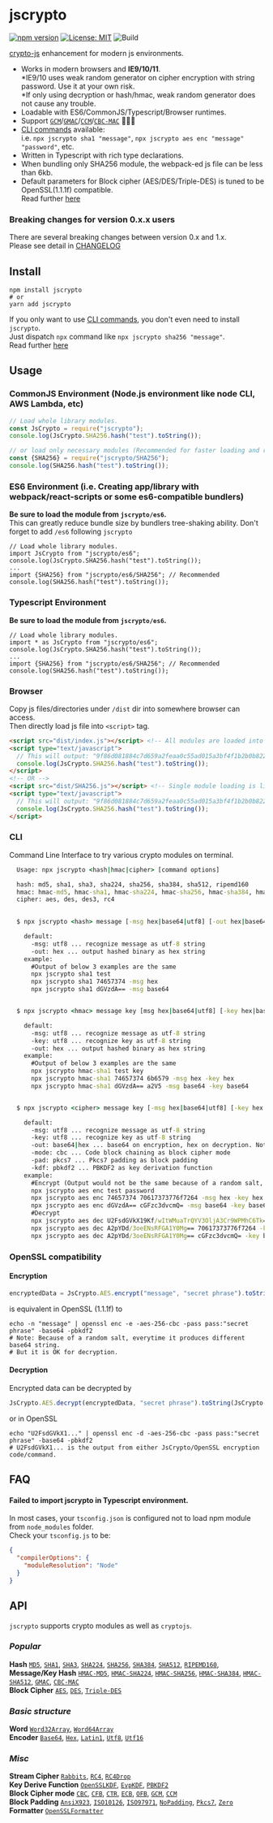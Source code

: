 # jscrypto
[![npm version](https://badge.fury.io/js/jscrypto.svg)](https://badge.fury.io/js/jscrypto)
[![License: MIT](https://img.shields.io/badge/License-MIT-yellow.svg)](https://opensource.org/licenses/MIT)
![Build](https://github.com/Hinaser/jscrypto/actions/workflows/test.yml/badge.svg?)

[crypto-js](https://github.com/brix/crypto-js) enhancement for modern js environments.

- Works in modern browsers and **IE9/10/11**.  
  \*IE9/10 uses weak random generator on cipher encryption with string password. Use it at your own risk.  
  \*If only using decryption or hash/hmac, weak random generator does not cause any trouble.
- Loadable with ES6/CommonJS/Typescript/Browser runtimes.
- Support [`GCM`][GCM]/[`GMAC`][GMAC]/[`CCM`][CCM]/[`CBC-MAC`][CBC-MAC] :tada::tada::tada:
- [CLI commands](#cli) available:  
  i.e. `npx jscrypto sha1 "message"`, `npx jscrypto aes enc "message" "password"`, etc.  
- Written in Typescript with rich type declarations.
- When bundling only SHA256 module, the webpack-ed js file can be less than 6kb.  
- Default parameters for Block cipher (AES/DES/Triple-DES) is tuned to be OpenSSL(1.1.1f) compatible.  
  Read further [here](#openssl-compat)

### Breaking changes for version 0.x.x users
There are several breaking changes between version 0.x and 1.x.  
Please see detail in [CHANGELOG](https://github.com/Hinaser/jscrypto/blob/master/CHANGELOG.md)


## Install

```
npm install jscrypto
# or
yarn add jscrypto
```

If you only want to use [CLI commands](#cli), you don't even need to install `jscrypto`.  
Just dispatch `npx` command like `npx jscrypto sha256 "message"`.  
Read further [here](#cli)

## Usage
### CommonJS Environment (Node.js environment like node CLI, AWS Lambda, etc)
```js
// Load whole library modules.
const JsCrypto = require("jscrypto");
console.log(JsCrypto.SHA256.hash("test").toString());

// or load only necessary modules (Recommended for faster loading and reduced size)
const {SHA256} = require("jscrypto/SHA256");
console.log(SHA256.hash("test").toString());
```

### ES6 Environment (i.e. Creating app/library with webpack/react-scripts or some es6-compatible bundlers)
**Be sure to load the module from `jscrypto/es6`.**  
This can greatly reduce bundle size by bundlers tree-shaking ability. 
Don't forget to add `/es6` following `jscrypto`
```ecmascript 6
// Load whole library modules.
import JsCrypto from "jscrypto/es6";
console.log(JsCrypto.SHA256.hash("test").toString());
...
import {SHA256} from "jscrypto/es6/SHA256"; // Recommended
console.log(SHA256.hash("test").toString());
```

### Typescript Environment
**Be sure to load the module from `jscrypto/es6`.**
```ecmascript 6
// Load whole library modules.
import * as JsCrypto from "jscrypto/es6";
console.log(JsCrypto.SHA256.hash("test").toString());
...
import {SHA256} from "jscrypto/es6/SHA256"; // Recommended
console.log(SHA256.hash("test").toString());
```

### Browser
Copy js files/directories under `/dist` dir into somewhere browser can access.  
Then directly load js file into `<script>` tag.
```html
<script src="dist/index.js"></script> <!-- All modules are loaded into browser -->
<script type="text/javascript">
  // This will output: "9f86d081884c7d659a2feaa0c55ad015a3bf4f1b2b0b822cd15d6c15b0f00a08"
  console.log(JsCrypto.SHA256.hash("test").toString());
</script>
<!-- OR -->
<script src="dist/SHA256.js"></script> <!-- Single module loading is lightweight and faster. -->
<script type="text/javascript">
  // This will output: "9f86d081884c7d659a2feaa0c55ad015a3bf4f1b2b0b822cd15d6c15b0f00a08"
  console.log(JsCrypto.SHA256.hash("test").toString());
</script>
```

<h3 id='cli'>CLI</h3>

Command Line Interface to try various crypto modules on terminal.
```cmd
  Usage: npx jscrypto <hash|hmac|cipher> [command options]

  hash: md5, sha1, sha3, sha224, sha256, sha384, sha512, ripemd160
  hmac: hmac-md5, hmac-sha1, hmac-sha224, hmac-sha256, hmac-sha384, hmac-sha512
  cipher: aes, des, des3, rc4

  
  $ npx jscrypto <hash> message [-msg hex|base64|utf8] [-out hex|base64]

    default:
      -msg: utf8 ... recognize message as utf-8 string
      -out: hex ... output hashed binary as hex string
    example:
      #Output of below 3 examples are the same
      npx jscrypto sha1 test
      npx jscrypto sha1 74657374 -msg hex
      npx jscrypto sha1 dGVzdA== -msg base64


  $ npx jscrypto <hmac> message key [msg hex|base64|utf8] [-key hex|base64|utf8] [-out hex|base64]

    default:
      -msg: utf8 ... recognize message as utf-8 string
      -key: utf8 ... recognize key as utf-8 string
      -out: hex ... output hashed binary as hex string
    example:
      #Output of below 3 examples are the same
      npx jscrypto hmac-sha1 test key
      npx jscrypto hmac-sha1 74657374 6b6579 -msg hex -key hex
      npx jscrypto hmac-sha1 dGVzdA== a2V5 -msg base64 -key base64


  $ npx jscrypto <cipher> message key [-msg hex|base64|utf8] [-key hex|base64|utf8] [-out hex|base64|utf8] [-mode cbc|ecb|ofb|cfb] [-pad pkcs7|iso10126|iso97971|ansix923|nopadding] [-kdf pbkdf2|evpkdf]

    default:
      -msg: utf8 ... recognize message as utf-8 string
      -key: utf8 ... recognize key as utf-8 string
      -out: base64|hex ... base64 on encryption, hex on decryption. Note: utf8 cannot be used on encryption.
      -mode: cbc ... Code block chaining as block cipher mode
      -pad: pkcs7 ... Pkcs7 padding as block padding
      -kdf: pbkdf2 ... PBKDF2 as key derivation function
    example:
      #Encrypt (Output would not be the same because of a random salt, but can be decrypted with the same key)
      npx jscrypto aes enc test password
      npx jscrypto aes enc 74657374 70617373776f7264 -msg hex -key hex
      npx jscrypto aes enc dGVzdA== cGFzc3dvcmQ= -msg base64 -key base64
      #Decrypt
      npx jscrypto aes dec U2FsdGVkX19Kf/wItWMuaTrQYV3OljA3Cr9WPMhC6Tk= password -out utf8
      npx jscrypto aes dec A2pYDd/3oeENsRFGA1Y0Mg== 70617373776f7264 -key hex -out utf8
      npx jscrypto aes dec A2pYDd/3oeENsRFGA1Y0Mg== cGFzc3dvcmQ= -key base64 -out utf8
```

<h3 id='openssl-compat'>OpenSSL compatibility</h3>

#### Encryption
  ```js
  encryptedData = JsCrypto.AES.encrypt("message", "secret phrase").toString();
  ```
is equivalent in OpenSSL (1.1.1f) to
  ```shell
  echo -n "message" | openssl enc -e -aes-256-cbc -pass pass:"secret phrase" -base64 -pbkdf2
  # Note: Because of a random salt, everytime it produces different base64 string.
  # But it is OK for decryption.
  ```

#### Decryption
Encrypted data can be decrypted by
  ```js
  JsCrypto.AES.decrypt(encryptedData, "secret phrase").toString(JsCrypto.Utf8); // "message"
  ```
or in OpenSSL
  ```shell
  echo "U2FsdGVkX1..." | openssl enc -d -aes-256-cbc -pass pass:"secret phrase" -base64 -pbkdf2
  # U2FsdGVkX1... is the output from either JsCrypto/OpenSSL encryption code/command.
  ```

## FAQ
#### Failed to import jscrypto in Typescript environment.

In most cases, your `tsconfig.json` is configured not to load npm module from `node_modules` folder.  
Check your `tsconfig.js` to be:
```json
{
  "compilerOptions": {
    "moduleResolution": "Node"
  }
}
```

## API
`jscrypto` supports crypto modules as well as `cryptojs`.

### *Popular*
**Hash** [`MD5`][MD5], [`SHA1`][SHA1], [`SHA3`][SHA3], [`SHA224`][SHA224], [`SHA256`][SHA256], [`SHA384`][SHA384], [`SHA512`][SHA512], [`RIPEMD160`][RIPEMD160],  
**Message/Key Hash** [`HMAC-MD5`][HMAC-MD5], [`HMAC-SHA224`][HMAC-SHA224], [`HMAC-SHA256`][HMAC-SHA256], [`HMAC-SHA384`][HMAC-SHA384], [`HMAC-SHA512`][HMAC-SHA512], [`GMAC`][GMAC], [`CBC-MAC`][CBC-MAC]  
**Block Cipher** [`AES`][AES], [`DES`][DES], [`Triple-DES`][Triple-DES]

### *Basic structure*
**Word** [`Word32Array`][Word32Array], [`Word64Array`][Word64Array]  
**Encoder** [`Base64`][Base64], [`Hex`][Hex], [`Latin1`][Latin1], [`Utf8`][Utf8], [`Utf16`][Utf16]

### *Misc*
**Stream Cipher** [`Rabbits`][Rabbits], [`RC4`][RC4], [`RC4Drop`][RC4Drop]  
**Key Derive Function** [`OpenSSLKDF`][OpenSSLKDF], [`EvpKDF`][EvpKDF], [`PBKDF2`][PBKDF2]  
**Block Cipher mode** [`CBC`][CBC], [`CFB`][CFB], [`CTR`][CTR], [`ECB`][ECB], [`OFB`][OFB], [`GCM`][GCM], [`CCM`][CCM]  
**Block Padding** [`AnsiX923`][AnsiX923], [`ISO10126`][ISO10126], [`ISO97971`][ISO97971], [`NoPadding`][NoPadding], [`Pkcs7`][Pkcs7], [`Zero`][Zero]  
**Formatter** [`OpenSSLFormatter`][OpenSSLFormatter]

[MD5]: https://github.com/Hinaser/jscrypto/blob/master/API.md#md5
[SHA1]: https://github.com/Hinaser/jscrypto/blob/master/API.md#sha1
[SHA3]: https://github.com/Hinaser/jscrypto/blob/master/API.md#sha3
[SHA224]: https://github.com/Hinaser/jscrypto/blob/master/API.md#sha224
[SHA256]: https://github.com/Hinaser/jscrypto/blob/master/API.md#sha256
[SHA384]: https://github.com/Hinaser/jscrypto/blob/master/API.md#sha384
[SHA512]: https://github.com/Hinaser/jscrypto/blob/master/API.md#sha512
[RIPEMD160]: https://github.com/Hinaser/jscrypto/blob/master/API.md#ripemd160
[HMAC-MD5]: https://github.com/Hinaser/jscrypto/blob/master/API.md#hmac-md5
[HMAC-SHA224]: https://github.com/Hinaser/jscrypto/blob/master/API.md#hmac-sha224
[HMAC-SHA256]: https://github.com/Hinaser/jscrypto/blob/master/API.md#hmac-sha256
[HMAC-SHA384]: https://github.com/Hinaser/jscrypto/blob/master/API.md#hmac-sha384
[HMAC-SHA512]: https://github.com/Hinaser/jscrypto/blob/master/API.md#hmac-sha512
[GMAC]: https://github.com/Hinaser/jscrypto/blob/master/API.md#gmac
[CBC-MAC]: https://github.com/Hinaser/jscrypto/blob/master/API.md#cbc-mac
[AES]: https://github.com/Hinaser/jscrypto/blob/master/API.md#aes
[AES-GCM]: https://github.com/Hinaser/jscrypto/blob/master/API.md#aes-gcm
[AES-CCM]: https://github.com/Hinaser/jscrypto/blob/master/API.md#aes-ccm
[DES]: https://github.com/Hinaser/jscrypto/blob/master/API.md#des
[Triple-DES]: https://github.com/Hinaser/jscrypto/blob/master/API.md#des3
[Word32Array]: https://github.com/Hinaser/jscrypto/blob/master/API.md#word32array
[Word64Array]: https://github.com/Hinaser/jscrypto/blob/master/API.md#mword64Array
[Base64]: https://github.com/Hinaser/jscrypto/blob/master/API.md#base64
[Hex]: https://github.com/Hinaser/jscrypto/blob/master/API.md#hex
[Latin1]: https://github.com/Hinaser/jscrypto/blob/master/API.md#latin1
[Utf8]: https://github.com/Hinaser/jscrypto/blob/master/API.md#utf8
[Utf16]: https://github.com/Hinaser/jscrypto/blob/master/API.md#utf16
[Rabbits]: https://github.com/Hinaser/jscrypto/blob/master/API.md#rabbits
[RC4]: https://github.com/Hinaser/jscrypto/blob/master/API.md#rc4
[RC4Drop]: https://github.com/Hinaser/jscrypto/blob/master/API.md#rc4drop
[OpenSSLKDF]: https://github.com/Hinaser/jscrypto/blob/master/API.md#opensslkdf
[EvpKDF]: https://github.com/Hinaser/jscrypto/blob/master/API.md#evpkdf
[PBKDF2]: https://github.com/Hinaser/jscrypto/blob/master/API.md#pbkdf2
[CBC]: https://github.com/Hinaser/jscrypto/blob/master/API.md#cbc
[CFB]: https://github.com/Hinaser/jscrypto/blob/master/API.md#cfb
[CTR]: https://github.com/Hinaser/jscrypto/blob/master/API.md#ctr
[ECB]: https://github.com/Hinaser/jscrypto/blob/master/API.md#ecb
[OFB]: https://github.com/Hinaser/jscrypto/blob/master/API.md#ofb
[GCM]: https://github.com/Hinaser/jscrypto/blob/master/API.md#gcm
[CCM]: https://github.com/Hinaser/jscrypto/blob/master/API.md#ccm
[AnsiX923]: https://github.com/Hinaser/jscrypto/blob/master/API.md#ansix923
[ISO10126]: https://github.com/Hinaser/jscrypto/blob/master/API.md#iso10126
[ISO97971]: https://github.com/Hinaser/jscrypto/blob/master/API.md#iso97971
[NoPadding]: https://github.com/Hinaser/jscrypto/blob/master/API.md#nopadding
[Pkcs7]: https://github.com/Hinaser/jscrypto/blob/master/API.md#pkcs7
[Zero]: https://github.com/Hinaser/jscrypto/blob/master/API.md#zero
[OpenSSLFormatter]: https://github.com/Hinaser/jscrypto/blob/master/API.md#opensslformatter
